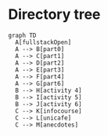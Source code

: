 # Directory tree

```mermaid
graph TD
  A[fullstackOpen]
  A --> B[part0]
  A --> C[part1]
  A --> D[part2]
  A --> E[part3]
  A --> F[part4]
  A --> G[part6]
  B --> H[activity 4]
  B --> I[activity 5]
  B --> J[activity 6]
  C --> K[infocourse]
  C --> L[unicafe]
  C --> M[anecdotes]
```

<!-- Const Var -- pending -->
